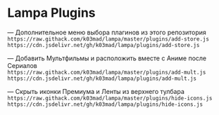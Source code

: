 # Lampa Plugins

— Дополнительное меню выбора плагинов из этого репозитория \
`https://raw.githack.com/k03mad/lampa/master/plugins/add-store.js` \
`https://cdn.jsdelivr.net/gh/k03mad/lampa/plugins/add-store.js`

— Добавить Мультфильмы и расположить вместе с Аниме после Сериалов \
`https://raw.githack.com/k03mad/lampa/master/plugins/add-mult.js` \
`https://cdn.jsdelivr.net/gh/k03mad/lampa/plugins/add-mult.js`

— Скрыть иконки Премиума и Ленты из верхнего тулбара \
`https://raw.githack.com/k03mad/lampa/master/plugins/hide-icons.js` \
`https://cdn.jsdelivr.net/gh/k03mad/lampa/plugins/hide-icons.js`
